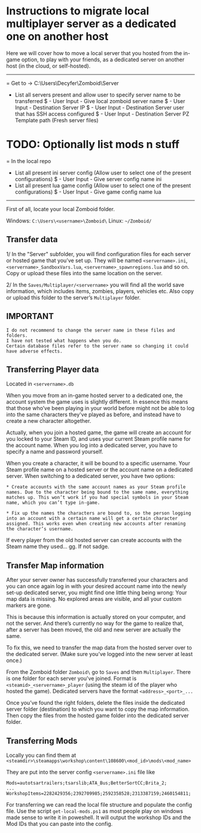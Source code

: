 # Instructions to migrate local multiplayer server as a dedicated one on another host

Here we will cover how to move a local server that you hosted from the in-game option, to play with your friends, as a dedicated server on another host (in the cloud, or self-hosted).

---

= Get to -> C:\Users\Decyfer\Zomboid\Server
- List all servers present and allow user to specify server name to be transferred
$ - User Input - Give local zomboid server name
$ - User Input - Destination Server IP
$ - User Input - Destination Server user that has SSH access configured
$ - User Input - Destination Server PZ Template path (Fresh server files)




# TODO: Optionally list mods n stuff

= In the local repo
- List all present ini server config
(Allow user to select one of the present configurations)
$ - User Input - Give server config name ini
- List all present lua game config
(Allow user to select one of the present configurations)
$ - User Input - Give game config name lua

---

First of all, locate your local Zomboid folder.

Windows: 
`C:\Users\<username>\Zomboid\`
Linux: 
`~/Zomboid/`

## Transfer data

1/
In the "Server" subfolder, you will find configuration files for each server or hosted game that you’ve set up. They will be named `<servername>.ini`, `<servername>_SandboxVars.lua`, `<servername>_spawnregions.lua` and so on. 
Copy or upload these files into the same location on the server.

2/
In the `Saves/Multiplayer/<servername>` you will find all the world save information, which includes items, zombies, players, vehicles etc. Also copy or upload this folder to the server’s `Multiplayer` folder.

## IMPORTANT
```
I do not recommend to change the server name in these files and folders.
I have not tested what happens when you do. 
Certain database files refer to the server name so changing it could have adverse effects.
```

## Transferring Player data
Located in `<servername>.db`

When you move from an in-game hosted server to a dedicated one, the account system the game uses is slightly different. In essence this means that those who’ve been playing in your world before might not be able to log into the same characters they've played as before, and instead have to create a new character altogether.

Actually, when you join a hosted game, the game will create an account for you locked to your Steam ID, and uses your current Steam profile name for the account name. When you log into a dedicated server, you have to specify a name and password yourself.

When you create a character, it will be bound to a specific username. Your Steam profile name on a hosted server or the account name on a dedicated server. When switching to a dedicated server, you have two options:

    * Create accounts with the same account names as your Steam profile names. Due to the character being bound to the same name, everything matches up. This won’t work if you had special symbols in your Steam name, which you can’t type in-game.

    * Fix up the names the characters are bound to, so the person logging into an account with a certain name will get a certain character assigned. This works even when creating new accounts after renaming the character’s username.

If every player from the old hosted server can create accounts with the Steam name they used... gg. If not sadge.

## Transfer Map information
After your server owner has successfully transferred your characters and you can once again log in with your desired account name into the newly set-up dedicated server, you might find one little thing being wrong: Your map data is missing. No explored areas are visible, and all your custom markers are gone.

This is because this information is actually stored on your computer, and not the server. And there’s currently no way for the game to realize that, after a server has been moved, the old and new server are actually the same.

To fix this, we need to transfer the map data from the hosted server over to the dedicated server. (Make sure you’ve logged into the new server at least once.)

From the Zomboid folder `Zomboid\` go to `Saves` and then `Multiplayer`. There is one folder for each server you've joined. Format is `<steamid>_<servername>_player` (using the steam id of the player who hosted the game). Dedicated servers have the format `<address>_<port>_...`

Once you’ve found the right folders, delete the files inside the dedicated server folder (destination) to which you want to copy the map information. Then copy the files from the hosted game folder into the dedicated server folder.

## Transferring Mods
Locally you can find them at `<steamdir>\steamapps\workshop\content\108600\<mod_id>\mods\<mod_name>`

They are put into the server config `<servername>.ini` file like
```
Mods=autotsartrailers;tsarslib;ATA_Bus;BetterSortCC;Brita_2;
...
WorkshopItems=2282429356;2392709985;2592358528;2313387159;2460154811;
```

For transferring we can read the local file structure and populate the config file.
Use the script `get-local-mods.ps1` as most people play on windows made sense to write it in poweshell.
It will output the workshop IDs and the Mod IDs that you can paste into the config.